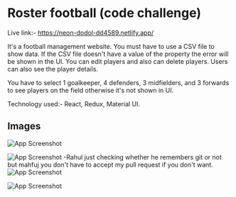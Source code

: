 
# Roster football (code challenge)

Live link:- https://neon-dodol-dd4589.netlify.app/

It's a football management website. You must have to use a CSV file to show data. If the CSV file doesn't have a value of the property the error will be shown in the UI. You can edit players and also can delete players. Users can also see the player details.

You have to select 1 goalkeeper, 4 defenders, 3 midfielders, and 3 forwards to see players on the field otherwise it's not shown in UI.


Technology used:- React, Redux, Material UI.


## Images

![App Screenshot](https://i.ibb.co/wSPHPQm/Screenshot-175.png) 

![App Screenshot](https://i.ibb.co/3Bttxwq/Screenshot-176.png)
-Rahul just checking whether he remembers git or not but mahfuj you don't have to accept my pull request if you don't want.
![App Screenshot](https://i.ibb.co/4SV4875/Screenshot-177.png)

![App Screenshot](https://i.ibb.co/R4wcfmH/Screenshot-179.png)

